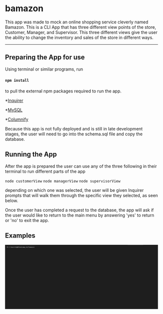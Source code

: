 # bamazon

This app was made to mock an online shopping service cleverly named Bamazon. This is a CLI App that has three different view points of the
store, Customer, Manager, and Supervisor. This three different views give the user the ability to change the inventory and sales of the store
in different ways. 

-----------------------------------------------

## Preparing the App for use 

Using terminal or similar programs, run 

#### `npm install`

to pull the external npm packages required to run the app.

 *[Inquirer](https://www.npmjs.com/package/inquirer)
 
 *[MySQL](https://www.npmjs.com/package/mysql)
 
 *[Columnify](https://www.npmjs.com/package/columnify)
 
Because this app is not fully deployed and is still in late development stages, the user will need to go into the schema.sql file and
copy the database. 

## Running the App

After the app is prepared the user can use any of the three following in their terminal to run different parts of the app

`node customerView`
`node managerView`
`node supervisorView`

depending on which one was selected, the user will be given Inquirer prompts that will walk them through the specific view they selected,
as seen below.

Once the user has completed a request to the database, the app will ask if the user would like to return to the main menu by answering 'yes'
to return or 'no' to exit the app. 

## Examples

![customerView](gifs/customerview.gif)

